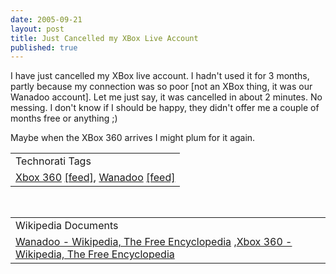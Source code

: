 ```yaml
--- 
date: 2005-09-21
layout: post
title: Just Cancelled my XBox Live Account
published: true
---
```

I have just cancelled my XBox live account.  I hadn't used it for 3 months, partly because my connection was so poor [not an XBox thing, it was our Wanadoo account].  Let me just say, it was cancelled in about 2 minutes.  No messing.  I don't know if I should be happy, they didn't offer me a couple of months free or anything ;)<p />Maybe when the XBox 360 arrives I might plum for it again.<p /><table class="TechnoratiHead TagHeader">
<tr><td>Technorati Tags</td></tr>
<tr class="Technorati"><td>
<a href="http://www.technorati.com/tag/Xbox%20360" class="Tag" rel="tag">Xbox 360</a> <a href="http://feeds.technorati.com/feed/posts/tag/Xbox%20360" class="Tag">[feed]</a>, <a href="http://www.technorati.com/tag/Wanadoo" class="Tag" rel="tag">Wanadoo</a> <a href="http://feeds.technorati.com/feed/posts/tag/Wanadoo" class="Tag">[feed]</a>
</td></tr>
</table><br /><table class="TechnoratiHead TagHeader">
<tr><td>Wikipedia Documents</td></tr>
<tr class="Technorati"><td>
<a href="http://en.wikipedia.org/wiki/Wanadoo">Wanadoo - Wikipedia, The Free Encyclopedia</a> ,<a href="http://en.wikipedia.org/wiki/Xbox_360">Xbox 360 - Wikipedia, The Free Encyclopedia</a>
</td></tr>
</table><div class="blogger-post-footer"><img class="posterous_download_image" src="https://blogger.googleusercontent.com/tracker/8109338-112732695223783025?l=www.kinlan.co.uk%2Findex.html" height="1" alt="" width="1" /></div>

